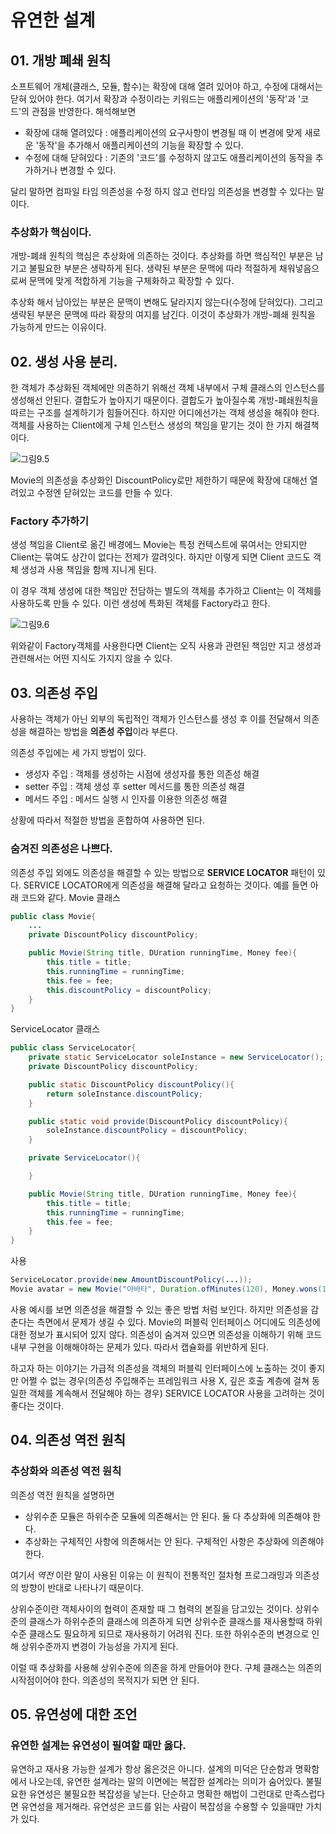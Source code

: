 # 유연한 설계
## 01. 개방 폐쇄 원칙
소프트웨어 개체(클래스, 모듈, 함수)는 확장에 대해 열려 있어야 하고, 수정에 대해서는 닫혀 있어야 한다. 여기서 확장과 수정이라는 키워드는 애플리케이션의 '동작'과 '코드'의 관점을 반영한다. 해석해보면
* 확장에 대해 열려있다 : 애플리케이션의 요구사항이 변경될 때 이 변경에 맞게 새로운 '동작'을 추가해서 애플리케이션의 기능을 확장할 수 있다.
* 수정에 대해 닫혀있다 : 기존의 '코드'를 수정하지 않고도 애플리케이션의 동작을 추가하거나 변경할 수 있다.

달리 말하면 컴파일 타임 의존성을 수정 하지 않고 런타임 의존성을 변경할 수 있다는 말이다.
### 추상화가 핵심이다.
개방-폐쇄 원칙의 핵심은 추상화에 의존하는 것이다. 추상화를 하면 핵심적인 부분은 남기고 불필요한 부분은 생략하게 된다. 생략된 부분은 문맥에 따라 적절하게 채워넣음으로써 문맥에 맞게 적합하게 기능을 구체화하고 확장할 수 있다.

추상화 해서 남아있는 부분은 문맥이 변해도 달라지지 않는다(수정에 닫혀있다). 그리고 생략된 부분은 문맥에 따라 확장의 여지를 남긴다. 이것이 추상화가 개방-폐쇄 원칙을 가능하게 만드는 이유이다. 
## 02. 생성 사용 분리.
한 객체가 추상화된 객체에만 의존하기 위해선 객체 내부에서 구체 클래스의 인스턴스를 생성해선 안된다. 결합도가 높아지기 때문이다. 결합도가 높아질수록 개방-폐쇄원칙을 따르는 구조를 설계하기가 힘들어진다. 하지만 어디에선가는 객체 생성을 해줘야 한다. 객체를 사용하는 Client에게 구체 인스턴스 생성의 책임을 맡기는 것이 한 가지 해결책이다.

![그림9.5]()

Movie의 의존성을 추상화인 DiscountPolicy로만 제한하기 때문에 확장에 대해선 열려있고 수정엔 닫혀있는 코드를 만들 수 있다.
### Factory 추가하기
생성 책임을 Client로 옮긴 배경에느 Movie는 특정 컨텍스트에 묶여서는 안되지만 Client는 묶여도 상간이 없다는 전제가 깔려잇다. 하지만 이렇게 되면 Client 코드도 객체 생성과 사용 책임을 함께 지니게 된다.

이 경우 객체 생성에 대한 책임만 전담하는 별도의 객체를 추가하고 Client는 이 객체를 사용하도록 만들 수 있다. 이런 생성에 특화된 객체를 Factory라고 한다.

![그림9.6]()

위와같이 Factory객체를 사용한다면 Client는 오직 사용과 관련된 책임만 지고 생성과 관련해서는 어떤 지식도 가지지 않을 수 있다.
## 03. 의존성 주입
사용하는 객체가 아닌 외부의 독립적인 객체가 인스턴스를 생성 후 이를 전달해서 의존성을 해결하는 방법을 **의존성 주입**이라 부른다.

의존성 주입에는 세 가지 방법이 있다.
* 생성자 주입 : 객체를 생성하는 시점에 생성자를 통한 의존성 해결
* setter 주입 : 객체 생성 후 setter 메서드를 통한 의존성 해결
* 메서드 주입 : 메서드 실행 시 인자를 이용한 의존성 해결

상황에 따라서 적절한 방법을 혼합하여 사용하면 된다.

### 숨겨진 의존성은 나쁘다.
의존성 주입 외에도 의존성을 해결할 수 있는 방법으로 **SERVICE LOCATOR** 패턴이 있다. SERVICE LOCATOR에게 의존성을 해결해 달라고 요청하는 것이다. 예를 들면 아래 코드와 같다.
Movie 클래스
```java
public class Movie{
    ...
    private DiscountPolicy discountPolicy;

    public Movie(String title, DUration runningTime, Money fee){
        this.title = title;
        this.runningTime = runningTime;
        this.fee = fee;
        this.discountPolicy = discountPolicy;
    }
}
```
ServiceLocator 클래스
```java
public class ServiceLocator{
    private static ServiceLocator soleInstance = new ServiceLocator();
    private DiscountPolicy discountPolicy;

    public static DiscountPolicy discountPolicy(){
        return soleInstance.discountPolicy;
    }

    public static void provide(DiscountPolicy discountPolicy){
        soleInstance.discountPolicy = discountPolicy;
    }

    private ServiceLocator(){

    }

    public Movie(String title, DUration runningTime, Money fee){
        this.title = title;
        this.runningTime = runningTime;
        this.fee = fee;
    }
}
```
사용
```java
ServiceLocator.provide(new AmountDiscountPolicy(...));
Movie avatar = new Movie("아바타", Duration.ofMinutes(120), Money.wons(10000));
```
사용 예시를 보면 의존성을 해결할 수 있는 좋은 방법 처럼 보인다. 하지만 의존성을 감춘다는 측면에서 문제가 생길 수 있다. Movie의 퍼블릭 인터페이스 어디에도 의존성에 대한 정보가 표시되어 있지 않다. 의존성이 숨겨져 있으면 의존성을 이해하기 위해 코드 내부 구현을 이해해야하는 문제가 있다. 따라서 캡슐화를 위반하게 된다.

하고자 하는 이야기는 가급적 의존성을 객체의 퍼블릭 인터페이스에 노출하는 것이 좋지만 어쩔 수 없는 경우(의존성 주입해주는 프레임워크 사용 X, 깊은 호출 계층에 걸쳐 동일한 객체를 계속해서 전달해야 하는 경우) SERVICE LOCATOR 사용을 고려하는 것이 좋다는 것이다.

## 04. 의존성 역전 원칙
### 추상화와 의존성 역전 원칙
의존성 역전 원칙을 설명하면
* 상위수준 모듈은 하위수준 모듈에 의존해서는 안 된다. 둘 다 추상화에 의존해야 한다.
* 추상화는 구체적인 사항에 의존해서는 안 된다. 구체적인 사항은 추상화에 의존해야 한다.

여기서 *역전* 이란 말이 사용된 이유는 이 원칙이 전통적인 절차형 프로그래밍과 의존성의 방향이 반대로 나타나기 때문이다.

상위수준이란 객체사이의 협력이 존재할 때 그 협력의 본질을 담고있는 것이다. 상위수준의 클래스가 하위수준의 클래스에 의존하게 되면 상위수준 클래스를 재사용할때 하위수준 클래스도 필요하게 되므로 재사용하기 어려워 진다. 또한 하위수준의 변경으로 인해 상위수준까지 변경이 가능성을 가지게 된다.

이럴 때 추상화를 사용해 상위수준에 의존을 하게 만들어야 한다. 구체 클래스는 의존의 시작점이어야 한다. 의존성의 목적지가 되면 안 된다.
## 05. 유연성에 대한 조언
### 유연한 설계는 유연성이 필여할 때만 옳다.
유연하고 재사용 가능한 설계가 항상 옳은것은 아니다. 설계의 미덕은 단순함과 명확함에서 나오는데, 유연한 설계라는 말의 이면에는 복잡한 설계라는 의미가 숨어있다. 불필요한 유연성은 불필요한 복잡성을 낳는다. 단순하고 명확한 해법이 그런대로 만족스럽다면 유연성을 제거해라. 유연성은 코드를 읽는 사람이 복잡성을 수용할 수 있을때만 가치가 있다.


